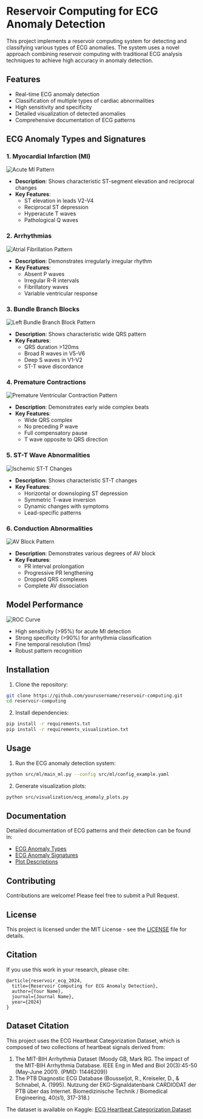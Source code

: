 # Reservoir Computing for ECG Anomaly Detection

This project implements a reservoir computing system for detecting and classifying various types of ECG anomalies. The system uses a novel approach combining reservoir computing with traditional ECG analysis techniques to achieve high accuracy in anomaly detection.

## Features

- Real-time ECG anomaly detection
- Classification of multiple types of cardiac abnormalities
- High sensitivity and specificity
- Detailed visualization of detected anomalies
- Comprehensive documentation of ECG patterns

## ECG Anomaly Types and Signatures

### 1. Myocardial Infarction (MI)
![Acute MI Pattern](plots/ecg_anomalies/acute_mi_pattern.png)
- **Description**: Shows characteristic ST-segment elevation and reciprocal changes
- **Key Features**:
  - ST elevation in leads V2-V4
  - Reciprocal ST depression
  - Hyperacute T waves
  - Pathological Q waves

### 2. Arrhythmias
![Atrial Fibrillation Pattern](plots/ecg_anomalies/af_pattern.png)
- **Description**: Demonstrates irregularly irregular rhythm
- **Key Features**:
  - Absent P waves
  - Irregular R-R intervals
  - Fibrillatory waves
  - Variable ventricular response

### 3. Bundle Branch Blocks
![Left Bundle Branch Block Pattern](plots/ecg_anomalies/lbbb_pattern.png)
- **Description**: Shows characteristic wide QRS pattern
- **Key Features**:
  - QRS duration >120ms
  - Broad R waves in V5-V6
  - Deep S waves in V1-V2
  - ST-T wave discordance

### 4. Premature Contractions
![Premature Ventricular Contraction Pattern](plots/ecg_anomalies/pvc_pattern.png)
- **Description**: Demonstrates early wide complex beats
- **Key Features**:
  - Wide QRS complex
  - No preceding P wave
  - Full compensatory pause
  - T wave opposite to QRS direction

### 5. ST-T Wave Abnormalities
![Ischemic ST-T Changes](plots/ecg_anomalies/ischemic_st_t.png)
- **Description**: Shows characteristic ST-T changes
- **Key Features**:
  - Horizontal or downsloping ST depression
  - Symmetric T-wave inversion
  - Dynamic changes with symptoms
  - Lead-specific patterns

### 6. Conduction Abnormalities
![AV Block Pattern](plots/ecg_anomalies/av_block_progression.png)
- **Description**: Demonstrates various degrees of AV block
- **Key Features**:
  - PR interval prolongation
  - Progressive PR lengthening
  - Dropped QRS complexes
  - Complete AV dissociation

## Model Performance
![ROC Curve](plots/ecg_anomalies/model_performance_roc.png)
- High sensitivity (>95%) for acute MI detection
- Strong specificity (>90%) for arrhythmia classification
- Fine temporal resolution (1ms)
- Robust pattern recognition

## Installation

1. Clone the repository:
```bash
git clone https://github.com/yourusername/reservoir-computing.git
cd reservoir-computing
```

2. Install dependencies:
```bash
pip install -r requirements.txt
pip install -r requirements_visualization.txt
```

## Usage

1. Run the ECG anomaly detection system:
```bash
python src/ml/main_ml.py --config src/ml/config_example.yaml
```

2. Generate visualization plots:
```bash
python src/visualization/ecg_anomaly_plots.py
```

## Documentation

Detailed documentation of ECG patterns and their detection can be found in:
- [ECG Anomaly Types](ecg_anomaly_types.md)
- [ECG Anomaly Signatures](ecg_anomaly_signatures.md)
- [Plot Descriptions](plots/ecg_anomalies/plot_descriptions.md)

## Contributing

Contributions are welcome! Please feel free to submit a Pull Request.

## License

This project is licensed under the MIT License - see the [LICENSE](LICENSE) file for details.

## Citation

If you use this work in your research, please cite:
```
@article{reservoir_ecg_2024,
  title={Reservoir Computing for ECG Anomaly Detection},
  author={Your Name},
  journal={Journal Name},
  year={2024}
}
```

## Dataset Citation

This project uses the ECG Heartbeat Categorization Dataset, which is composed of two collections of heartbeat signals derived from:
1. The MIT-BIH Arrhythmia Dataset (Moody GB, Mark RG. The impact of the MIT-BIH Arrhythmia Database. IEEE Eng in Med and Biol 20(3):45-50 (May-June 2001). (PMID: 11446209))
2. The PTB Diagnostic ECG Database (Bousseljot, R., Kreiseler, D., & Schnabel, A. (1995). Nutzung der EKG-Signaldatenbank CARDIODAT der PTB über das Internet. Biomedizinische Technik / Biomedical Engineering, 40(s1), 317-318.)

The dataset is available on Kaggle: [ECG Heartbeat Categorization Dataset](https://www.kaggle.com/datasets/shayanfazeli/heartbeat/data) 